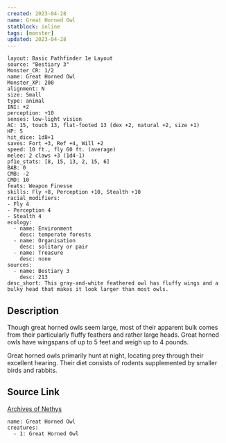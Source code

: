 ```yaml
---
created: 2023-04-28
name: Great Horned Owl
statblock: inline
tags: [monster]
updated: 2023-04-28
---
```

```statblock
layout: Basic Pathfinder 1e Layout
source: "Bestiary 3"
Monster_CR: 1/2
name: Great Horned Owl
Monster_XP: 200
alignment: N
size: Small
type: animal
INI: +2
perception: +10
senses: low-light vision
AC: 15, touch 13, flat-footed 13 (dex +2, natural +2, size +1)
HP: 5
hit_dice: 1d8+1
saves: Fort +3, Ref +4, Will +2
speed: 10 ft., fly 60 ft. (average)
melee: 2 claws +3 (1d4-1)
pf1e_stats: [8, 15, 13, 2, 15, 6]
BAB: 0
CMB: -2
CMD: 10
feats: Weapon Finesse
skills: Fly +8, Perception +10, Stealth +10
racial_modifiers:
- Fly 4
- Perception 4
- Stealth 4
ecology:
  - name: Environment
    desc: temperate forests
  - name: Organisation
    desc: solitary or pair
  - name: Treasure
    desc: none
sources:
  - name: Bestiary 3
    desc: 213
desc_short: This gray-and-white feathered owl has fluffy wings and a bulky head that makes it look larger than most owls.
```
## Description
Though great horned owls seem large, most of their apparent bulk comes from their particularly fluffy feathers and rather large heads. Great horned owls have wingspans of up to 5 feet and weigh up to 4 pounds.

Great horned owls primarily hunt at night, locating prey through their excellent hearing. Their diet consists of rodents supplemented by smaller birds and rabbits.
## Source Link
[Archives of Nethys](https://aonprd.com/MonsterDisplay.aspx?ItemName=Great%20Horned%20Owl)
```encounter-table
name: Great Horned Owl
creatures:
  - 1: Great Horned Owl
```
